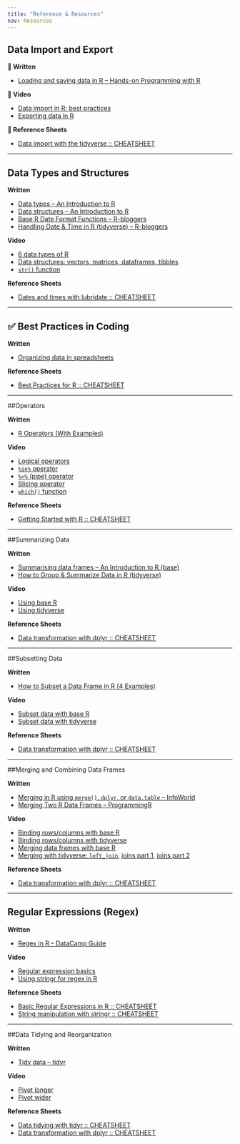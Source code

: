 ```yaml
---
title: "Reference & Resources"
nav: Resources
---
```


## Data Import and Export

**📖 Written**  
- [Loading and saving data in R – Hands-on Programming with R](https://rstudio-education.github.io/hopr/dataio.html#plain-text-files)

**🎥 Video**  
- [Data import in R: best practices](https://www.youtube.com/watch?v=dsl3bT1zrNQ)  
- [Exporting data in R](https://www.youtube.com/watch?v=M3LhpXus5m0)

**📄 Reference Sheets**  
- [Data import with the tidyverse :: CHEATSHEET](https://rstudio.github.io/cheatsheets/data-import.pdf)

---

## Data Types and Structures

**Written**  
- [Data types – An Introduction to R](https://intro2r.com/data-types.html)  
- [Data structures – An Introduction to R](https://intro2r.com/data-structures.html)  
- [Base R Date Format Functions – R-bloggers](https://www.r-bloggers.com/2019/04/the-ultimate-opinionated-guide-to-base-r-date-format-functions/)  
- [Handling Date & Time in R (tidyverse) – R-bloggers](https://www.r-bloggers.com/2020/04/a-comprehensive-introduction-to-handling-date-time-in-r/)

**Video**  
- [6 data types of R](https://www.youtube.com/watch?v=HhYUemO87Cs)  
- [Data structures: vectors, matrices, dataframes, tibbles](https://www.youtube.com/watch?v=ERdsFVx0NKw)  
- [`str()` function](https://www.youtube.com/watch?v=DYgGMPFECfU)

**Reference Sheets**  
- [Dates and times with lubridate :: CHEATSHEET](https://rawgit.com/rstudio/cheatsheets/main/lubridate.pdf)

---

## ✅ Best Practices in Coding

**Written**  
- [Organizing data in spreadsheets](https://kbroman.org/dataorg/)

**Reference Sheets**  
- [Best Practices for R :: CHEATSHEET](https://rstudio.github.io/cheatsheets/R-best-practice.pdf)

---

##Operators

**Written**  
- [R Operators (With Examples)](https://www.datamentor.io/r-programming/operator)

**Video**  
- [Logical operators](https://www.youtube.com/watch?v=31El3vGcG58)  
- [`%in%` operator](https://www.youtube.com/watch?v=uuS0YpUTkmk)  
- [`%>%` (pipe) operator](https://www.youtube.com/watch?v=Stt3qEuIeso)  
- [Slicing operator](https://www.youtube.com/watch?v=GdcbKkm99q4)  
- [`which()` function](https://www.youtube.com/watch?v=7piMY-WvyDI)

**Reference Sheets**  
- [Getting Started with R :: CHEATSHEET](https://images.datacamp.com/image/upload/v1697642178/Marketing/Blog/R_Cheat_Sheet_PNG_1.pdf)

---

##Summarizing Data

**Written**  
- [Summarising data frames – An Introduction to R (base)](https://intro2r.com/summarising-data-frames.html)  
- [How to Group & Summarize Data in R (tidyverse)](https://www.statology.org/group-summarize-data-r/)

**Video**  
- [Using base R](https://www.youtube.com/watch?v=8XFmPP93w_Y)  
- [Using tidyverse](https://www.youtube.com/watch?v=byFVvmJpv0E)

**Reference Sheets**  
- [Data transformation with dplyr :: CHEATSHEET](https://rstudio.github.io/cheatsheets/data-transformation.pdf)

---

##Subsetting Data

**Written**  
- [How to Subset a Data Frame in R (4 Examples)](https://www.statology.org/subset-data-frame-in-r/)

**Video**  
- [Subset data with base R](https://www.youtube.com/watch?v=T9wDXLkDJVw)  
- [Subset data with tidyverse](https://www.youtube.com/watch?v=pU10ghMvAuM)

**Reference Sheets**  
- [Data transformation with dplyr :: CHEATSHEET](https://rstudio.github.io/cheatsheets/data-transformation.pdf)

---

##Merging and Combining Data Frames

**Written**  
- [Merging in R using `merge()`, `dplyr`, or `data.table` – InfoWorld](https://www.infoworld.com/article/2264570/how-to-merge-data-in-r-using-r-merge-dplyr-or-datatable.html)  
- [Merging Two R Data Frames – ProgrammingR](https://www.programmingr.com/examples/r-dataframe/merge-data-frames/)

**Video**  
- [Binding rows/columns with base R](https://www.youtube.com/watch?v=FVMbyzaL85w)  
- [Binding rows/columns with tidyverse](https://www.youtube.com/watch?v=EaJgIW3J15Q)  
- [Merging data frames with base R](https://www.youtube.com/watch?v=PMadfpnppkQ)  
- [Merging with tidyverse: `left_join`](https://www.youtube.com/watch?v=Rf5d5qYndTg), [joins part 1](https://www.youtube.com/watch?v=6vSYVkDp-Ww), [joins part 2](https://www.youtube.com/watch?v=CUgGPCzP98A)

**Reference Sheets**  
- [Data transformation with dplyr :: CHEATSHEET](https://rstudio.github.io/cheatsheets/data-transformation.pdf)

---

## Regular Expressions (Regex)

**Written**  
- [Regex in R – DataCamp Guide](https://www.datacamp.com/tutorial/regex-r-regular-expressions-guide)

**Video**  
- [Regular expression basics](https://www.youtube.com/watch?v=Jr_2GlvrTCA)  
- [Using stringr for regex in R](https://www.youtube.com/watch?v=_DXSHUN0Vcc)

**Reference Sheets**  
- [Basic Regular Expressions in R :: CHEATSHEET](https://rstudio.github.io/cheatsheets/regex.pdf)  
- [String manipulation with stringr :: CHEATSHEET](https://rstudio.github.io/cheatsheets/strings.pdf)

---

##Data Tidying and Reorganization

**Written**  
- [Tidy data – tidyr](https://tidyr.tidyverse.org/articles/tidy-data.html)

**Video**  
- [Pivot longer](https://www.youtube.com/watch?v=xOipLOxGrzU)  
- [Pivot wider](https://www.youtube.com/watch?v=YpAdZ4079qs)

**Reference Sheets**  
- [Data tidying with tidyr :: CHEATSHEET](https://rstudio.github.io/cheatsheets/tidyr.pdf)  
- [Data transformation with dplyr :: CHEATSHEET](https://rstudio.github.io/cheatsheets/data-transformation.pdf)
